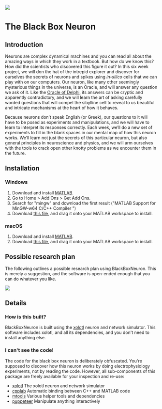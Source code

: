 ![](https://user-images.githubusercontent.com/6005346/110253783-26393680-7f5a-11eb-90f9-9fe4ddd8aca9.png)

# The Black Box Neuron

## Introduction 

Neurons are complex dynamical machines and you can read all about the amazing ways in which they work in a textbook. 
But how do we know this? How did the scientists who discovered this figure it out? 
In this six week project, we will don the hat of the intrepid explorer and discover for ourselves the secrets of neurons and spikes using 
*in-silico* cells that we can play with on our computers. 
Our neuron, like many other seemingly mysterious things in the universe, is an Oracle, and will answer any question we ask of it. 
Like the [Oracle of Delphi](https://en.wikipedia.org/wiki/Oracle), its answers can be cryptic and apparently contradictory, 
and we will learn the art of asking carefully worded questions that will compel the sibylline cell to reveal
to us beautiful and intricate mechanisms at the heart of how it behaves.


Because neurons don’t speak English (or Greek), our questions to it will have to be posed as experiments and manipulations, 
and we will have to learn to interpret its responses correctly. 
Each week, we’ll do a new set of experiments to fill in the blank spaces in our mental map of how this neuron works. 
We’ll learn not just the secrets of this particular neuron, but also general principles in neuroscience and physics, 
and we will arm ourselves with the tools to crack open other knotty problems as we encounter them in the future.


## Installation


### Windows

1. Download and install [MATLAB](https://www.mathworks.com/products/matlab.html).
2. Go to Home > Add Ons > Get Add Ons. 
4. Search for "mingw" and download the first result ("MATLAB Support for MinGW-w64 C/C++ Compiler ")
5. Download [this file](), and drag it onto your MATLAB workspace to install. 

### macOS

1. Download and install [MATLAB](https://www.mathworks.com/products/matlab.html).
5. Download [this file](), and drag it onto your MATLAB workspace to install. 


## Possible research plan

The following outlines a possible research plan using BlackBoxNeuron. This is merely a suggestion, and the software is open-ended enough that you can do whatever you like. 

![](https://user-images.githubusercontent.com/6005346/110253657-85e31200-7f59-11eb-8872-59b41f73033c.png)



## Details

### How is this built?

BlackBoxNeuron is built using the [xolotl](https://github.com/sg-s/xolotl) neuron and network simulator. This software includes xolotl, and all its dependencies, and you don't need to install anything else. 

### I can't see the code! 

The code for the black box neuron is deliberately obfuscated. You're supposed to discover how this neuron works by doing electrophysiology experiments, not by reading the code. However, all sub-components of this package are freely available for your inspection and re-use:

- [xolotl](https://github.com/sg-s/xolotl) The xolotl neuron and network simulator
- [cpplab](https://github.com/sg-s/cpplab) Automatic binding between C++ and MATLAB code
- [mtools](https://github.com/sg-s/srinivas.gs_mtools) Various helper tools and dependencies 
- [puppeteer](https://github.com/sg-s/puppeteer) Manipulate anything interactively 


